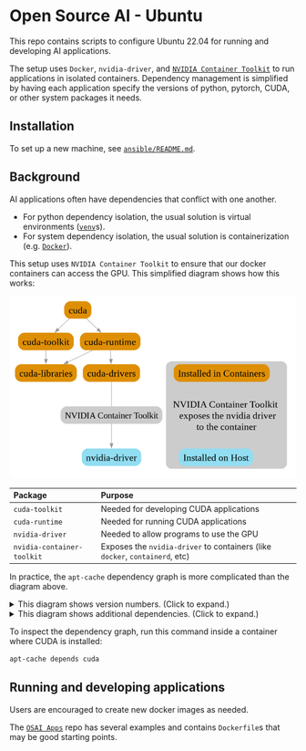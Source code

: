 # Open Source AI - Ubuntu

This repo contains scripts to configure Ubuntu 22.04 for running and developing AI applications.

The setup uses `Docker`, `nvidia-driver`, and [`NVIDIA Container Toolkit`](https://docs.nvidia.com/datacenter/cloud-native/container-toolkit/latest/index.html) to run applications in isolated containers. Dependency management is simplified by having each application specify the versions of python, pytorch, CUDA, or other system packages it needs.

## Installation

To set up a new machine, see [`ansible/README.md`](./ansible/README.md).

## Background

AI applications often have dependencies that conflict with one another.

- For python dependency isolation, the usual solution is virtual environments ([`venv`](https://docs.python.org/3/library/venv.html)s).
- For system dependency isolation, the usual solution is containerization (e.g. [`Docker`](https://www.docker.com/)).

This setup uses `NVIDIA Container Toolkit` to ensure that our docker containers can access the GPU. This simplified diagram shows how this works:

!["NVIDIA Container Toolkit simple graph"](/docs/nvidia-dependencies-simple-2.png "NVIDIA Container Toolkit simple graph")

| Package                    | Purpose                                                                      |
| :------------------------- | :--------------------------------------------------------------------------- |
| `cuda-toolkit`             | Needed for developing CUDA applications                                      |
| `cuda-runtime`             | Needed for running CUDA applications                                         |
| `nvidia-driver`            | Needed to allow programs to use the GPU                                      |
| `nvidia-container-toolkit` | Exposes the `nvidia-driver` to containers (like `docker`, `containerd`, etc) |

In practice, the `apt-cache` dependency graph is more complicated than the diagram above.

<details>
<summary>This diagram shows version numbers. (Click to expand.)</summary>
<img src="/docs/nvidia-dependencies-simple.png" alt="NVIDIA Container Toolkit simple graph" title="NVIDIA Container Toolkit simple graph">
</details>

<details>
<summary>This diagram shows additional dependencies. (Click to expand.)</summary>
<img src="/docs/nvidia-dependencies.png" alt="NVIDIA Container Toolkit graph" title="NVIDIA Container Toolkit graph">
</details>

To inspect the dependency graph, run this command inside a container where CUDA is installed:

```sh
apt-cache depends cuda
```

## Running and developing applications

Users are encouraged to create new docker images as needed.

The [`OSAI Apps`](https://github.com/johnshaughnessy/osai-apps) repo has several examples and contains `Dockerfile`s that may be good starting points.
